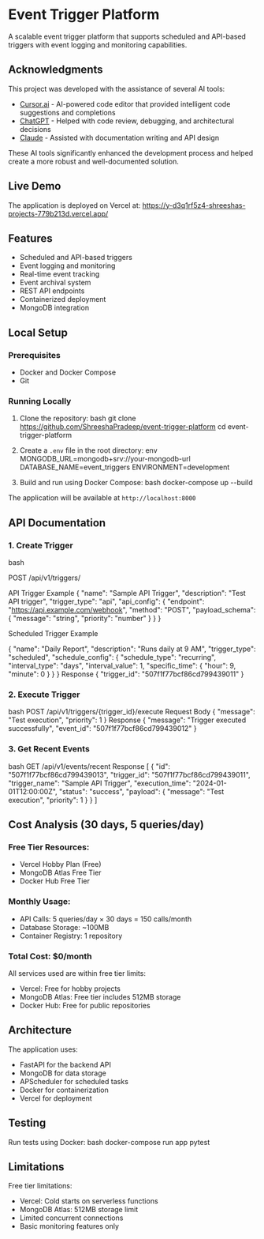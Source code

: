 # Event Trigger Platform

A scalable event trigger platform that supports scheduled and API-based triggers with event logging and monitoring capabilities.

## Acknowledgments

This project was developed with the assistance of several AI tools:

- [Cursor.ai](https://cursor.ai/) - AI-powered code editor that provided intelligent code suggestions and completions
- [ChatGPT](https://chat.openai.com) - Helped with code review, debugging, and architectural decisions
- [Claude](https://anthropic.com/claude) - Assisted with documentation writing and API design

These AI tools significantly enhanced the development process and helped create a more robust and well-documented solution.

## Live Demo

The application is deployed on Vercel at: https://y-d3q1rf5z4-shreeshas-projects-779b213d.vercel.app/

## Features

- Scheduled and API-based triggers
- Event logging and monitoring
- Real-time event tracking
- Event archival system
- REST API endpoints
- Containerized deployment
- MongoDB integration

## Local Setup

### Prerequisites

- Docker and Docker Compose
- Git

### Running Locally

1. Clone the repository:
bash
git clone https://github.com/ShreeshaPradeep/event-trigger-platform
cd event-trigger-platform


2. Create a `.env` file in the root directory:
env
MONGODB_URL=mongodb+srv://your-mongodb-url
DATABASE_NAME=event_triggers
ENVIRONMENT=development

3. Build and run using Docker Compose:
bash
docker-compose up --build

The application will be available at `http://localhost:8000`

## API Documentation

### 1. Create Trigger
bash

POST /api/v1/triggers/

API Trigger Example
{
"name": "Sample API Trigger",
"description": "Test API trigger",
"trigger_type": "api",
"api_config": {
"endpoint": "https://api.example.com/webhook",
"method": "POST",
"payload_schema": {
"message": "string",
"priority": "number"
}
}
}

Scheduled Trigger Example

{
"name": "Daily Report",
"description": "Runs daily at 9 AM",
"trigger_type": "scheduled",
"schedule_config": {
"schedule_type": "recurring",
"interval_type": "days",
"interval_value": 1,
"specific_time": {
"hour": 9,
"minute": 0
}
}
}
Response
{
"trigger_id": "507f1f77bcf86cd799439011"
}

### 2. Execute Trigger

bash
POST /api/v1/triggers/{trigger_id}/execute
Request Body
{
"message": "Test execution",
"priority": 1
}
Response
{
"message": "Trigger executed successfully",
"event_id": "507f1f77bcf86cd799439012"
}

### 3. Get Recent Events
bash
GET /api/v1/events/recent
Response
[
{
"id": "507f1f77bcf86cd799439013",
"trigger_id": "507f1f77bcf86cd799439011",
"trigger_name": "Sample API Trigger",
"execution_time": "2024-01-01T12:00:00Z",
"status": "success",
"payload": {
"message": "Test execution",
"priority": 1
}
}
]

## Cost Analysis (30 days, 5 queries/day)

### Free Tier Resources:
- Vercel Hobby Plan (Free)
- MongoDB Atlas Free Tier
- Docker Hub Free Tier

### Monthly Usage:
- API Calls: 5 queries/day × 30 days = 150 calls/month
- Database Storage: ~100MB
- Container Registry: 1 repository

### Total Cost: $0/month
All services used are within free tier limits:
- Vercel: Free for hobby projects
- MongoDB Atlas: Free tier includes 512MB storage
- Docker Hub: Free for public repositories

## Architecture

The application uses:
- FastAPI for the backend API
- MongoDB for data storage
- APScheduler for scheduled tasks
- Docker for containerization
- Vercel for deployment

## Testing

Run tests using Docker:
bash
docker-compose run app pytest


## Limitations

Free tier limitations:
- Vercel: Cold starts on serverless functions
- MongoDB Atlas: 512MB storage limit
- Limited concurrent connections
- Basic monitoring features only




